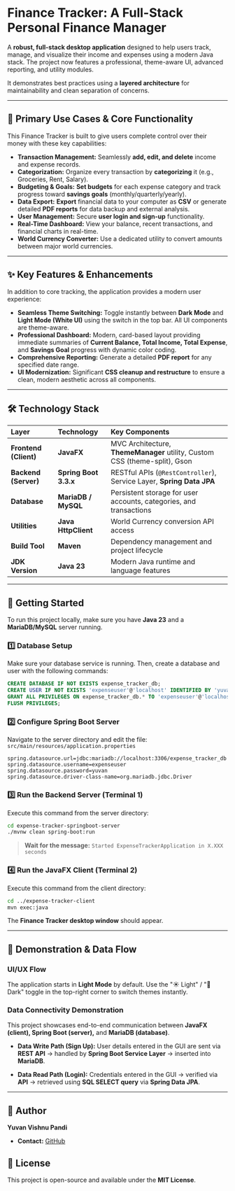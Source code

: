 

# Finance Tracker: A Full-Stack Personal Finance Manager

A **robust, full-stack desktop application** designed to help users track, manage, and visualize their income and expenses using a modern Java stack. The project now features a professional, theme-aware UI, advanced reporting, and utility modules.

It demonstrates best practices using a **layered architecture** for maintainability and clean separation of concerns.

-----

## 🎯 Primary Use Cases & Core Functionality

This Finance Tracker is built to give users complete control over their money with these key capabilities:

  * **Transaction Management:** Seamlessly **add, edit, and delete** income and expense records.
  * **Categorization:** Organize every transaction by **categorizing** it (e.g., Groceries, Rent, Salary).
  * **Budgeting & Goals:** **Set budgets** for each expense category and track progress toward **savings goals** (monthly/quarterly/yearly).
  * **Data Export:** **Export** financial data to your computer as **CSV** or generate detailed **PDF reports** for data backup and external analysis.
  * **User Management:** Secure **user login and sign-up** functionality.
  * **Real-Time Dashboard:** View your balance, recent transactions, and financial charts in real-time.
  * **World Currency Converter:** Use a dedicated utility to convert amounts between major world currencies.

-----

## ✨ Key Features & Enhancements

In addition to core tracking, the application provides a modern user experience:

  * **Seamless Theme Switching:** Toggle instantly between **Dark Mode** and **Light Mode (White UI)** using the switch in the top bar. All UI components are theme-aware.
  * **Professional Dashboard:** Modern, card-based layout providing immediate summaries of **Current Balance, Total Income, Total Expense**, and **Savings Goal** progress with dynamic color coding.
  * **Comprehensive Reporting:** Generate a detailed **PDF report** for any specified date range.
  * **UI Modernization:** Significant **CSS cleanup and restructure** to ensure a clean, modern aesthetic across all components.

-----

## 🛠️ Technology Stack

| Layer | Technology | Key Components |
| :--- | :--- | :--- |
| **Frontend (Client)** | **JavaFX** | MVC Architecture, **ThemeManager** utility, Custom CSS (theme-split), Gson |
| **Backend (Server)** | **Spring Boot 3.3.x** | RESTful APIs (`@RestController`), Service Layer, **Spring Data JPA** |
| **Database** | **MariaDB / MySQL** | Persistent storage for user accounts, categories, and transactions |
| **Utilities** | **Java HttpClient** | World Currency conversion API access |
| **Build Tool** | **Maven** | Dependency management and project lifecycle |
| **JDK Version** | **Java 23** | Modern Java runtime and language features |

-----

## 🚀 Getting Started

To run this project locally, make sure you have **Java 23** and a **MariaDB/MySQL** server running.

### 1️⃣ Database Setup

Make sure your database service is running. Then, create a database and user with the following commands:

```sql
CREATE DATABASE IF NOT EXISTS expense_tracker_db;
CREATE USER IF NOT EXISTS 'expenseuser'@'localhost' IDENTIFIED BY 'yuvan';
GRANT ALL PRIVILEGES ON expense_tracker_db.* TO 'expenseuser'@'localhost';
FLUSH PRIVILEGES;
```

### 2️⃣ Configure Spring Boot Server

Navigate to the server directory and edit the file: `src/main/resources/application.properties`

```properties
spring.datasource.url=jdbc:mariadb://localhost:3306/expense_tracker_db
spring.datasource.username=expenseuser
spring.datasource.password=yuvan
spring.datasource.driver-class-name=org.mariadb.jdbc.Driver
```

### 3️⃣ Run the Backend Server (Terminal 1)

Execute this command from the server directory:

```bash
cd expense-tracker-springboot-server
./mvnw clean spring-boot:run
```

> **Wait for the message:** `Started ExpenseTrackerApplication in X.XXX seconds`

### 4️⃣ Run the JavaFX Client (Terminal 2)

Execute this command from the client directory:

```bash
cd ../expense-tracker-client
mvn exec:java
```

The **Finance Tracker desktop window** should appear.

-----

## 🔑 Demonstration & Data Flow

### UI/UX Flow

The application starts in **Light Mode** by default. Use the "☀ Light" / "🌙 Dark" toggle in the top-right corner to switch themes instantly.

### Data Connectivity Demonstration

This project showcases end-to-end communication between **JavaFX (client), Spring Boot (server),** and **MariaDB (database)**.

  * **Data Write Path (Sign Up):**
    User details entered in the GUI are sent via **REST API** $\rightarrow$ handled by **Spring Boot Service Layer** $\rightarrow$ inserted into **MariaDB**.

  * **Data Read Path (Login):**
    Credentials entered in the GUI $\rightarrow$ verified via **API** $\rightarrow$ retrieved using **SQL SELECT query** via **Spring Data JPA**.

-----

## 🧠 Author

**Yuvan Vishnu Pandi**
  * **Contact:** [GitHub](https://github.com/yuvanvishnupandi)

## 🪪 License

This project is open-source and available under the **MIT License**.
